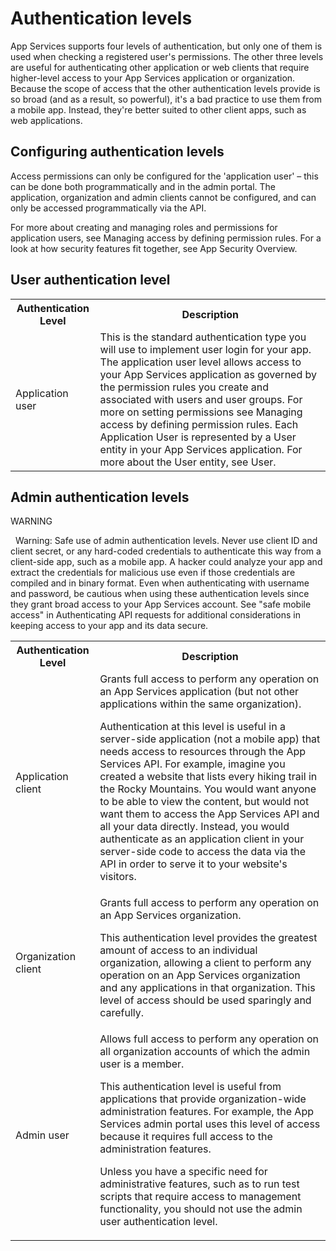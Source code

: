 # Authentication levels

App Services supports four levels of authentication, but only one of them is used when checking a registered user's permissions. The other three levels are useful for authenticating other application or web clients that require higher-level access to your App Services application or organization. Because the scope of access that the other authentication levels provide is so broad (and as a result, so powerful), it's a bad practice to use them from a mobile app. Instead, they're better suited to other client apps, such as web applications.

## Configuring authentication levels
Access permissions can only be configured for the 'application user' – this can be done both programmatically and in the admin portal. The application, organization and admin clients cannot be configured, and can only be accessed programmatically via the API.

For more about creating and managing roles and permissions for application users, see Managing access by defining permission rules. For a look at how security features fit together, see App Security Overview.

## User authentication level

<table class="usergrid-table">
<tr>
    <th>Authentication Level</th>
    <th>Description</th>
</tr>
<tr>
    <td>Application user</td>
    <td>This is the standard authentication type you will use to implement user login for your app. The application user level allows access to your App Services application as governed by the permission rules you create and associated with users and user groups. For more on setting permissions see Managing access by defining permission rules. Each Application User is represented by a User entity in your App Services application. For more about the User entity, see User.</td>
</tr>
</table>

## Admin authentication levels

<div class="admonition warning"> <p class="first admonition-title">WARNING</p> <p class="last"> 
Warning: Safe use of admin authentication levels. Never use client ID and client secret, or any hard-coded credentials to authenticate this way from a client-side app, such as a mobile app. A hacker could analyze your app and extract the credentials for malicious use even if those credentials are compiled and in binary format. Even when authenticating with username and password, be cautious when using these authentication levels since they grant broad access to your App Services account. See "safe mobile access" in Authenticating API requests for additional considerations in keeping access to your app and its data secure.</p></div>

<table class="usergrid-table">
<tr>
    <th>Authentication Level</th>
    <th>Description</th>
</tr>
<tr>
   <td>Application client</td>
   <td>Grants full access to perform any operation on an App Services application (but not other applications within the same organization).
        
   <p>Authentication at this level is useful in a server-side application (not a mobile app) that needs access to resources through the App Services API. For example, imagine you created a website that lists every hiking trail in the Rocky Mountains. You would want anyone to be able to view the content, but would not want them to access the App Services API and all your data directly. Instead, you would authenticate as an application client in your server-side code to access the data via the API in order to serve it to your website's visitors.</p></td>
</tr>
<tr>
   <td>Organization client</td>
   <td>Grants full access to perform any operation on an App Services organization.
        
   <p>This authentication level provides the greatest amount of access to an individual organization, allowing a client to perform any operation on an App Services organization and any applications in that organization. This level of access should be used sparingly and carefully.</p></td>
</tr>
<tr>
   <td>Admin user</td>
   <td>Allows full access to perform any operation on all organization accounts of which the admin user is a member.
        
   <p>This authentication level is useful from applications that provide organization-wide administration features. For example, the App Services admin portal uses this level of access because it requires full access to the administration features.</p>
        
   Unless you have a specific need for administrative features, such as to run test scripts that require access to management functionality, you should not use the admin user authentication level.</td>
</tr>
</table>




	


	


